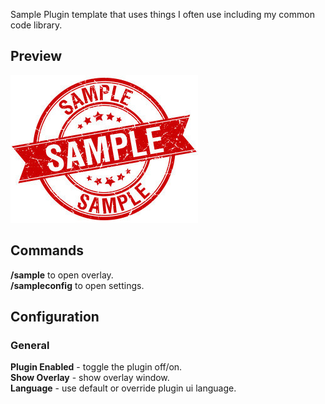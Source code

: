 Sample Plugin template that uses things I often use including my common code library.

## Preview

![image](assets/preview.jpg)<br>

## Commands

**/sample** to open overlay.<br>
**/sampleconfig** to open settings.<br>

## Configuration

### General
**Plugin Enabled** - toggle the plugin off/on.<br>
**Show Overlay** - show overlay window.<br>
**Language** - use default or override plugin ui language.<br>
